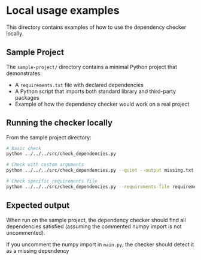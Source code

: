 # Local usage examples

This directory contains examples of how to use the dependency checker locally.

## Sample Project

The `sample-project/` directory contains a minimal Python project that demonstrates:

- A `requirements.txt` file with declared dependencies
- A Python script that imports both standard library and third-party packages
- Example of how the dependency checker would work on a real project

## Running the checker locally

From the sample project directory:

```bash
# Basic check
python ../../../src/check_dependencies.py

# Check with custom arguments
python ../../../src/check_dependencies.py --quiet --output missing.txt

# Check specific requirements file
python ../../../src/check_dependencies.py --requirements-file requirements-dev.txt
```

## Expected output

When run on the sample project, the dependency checker should find all dependencies satisfied (assuming the commented numpy import is not uncommented).

If you uncomment the numpy import in `main.py`, the checker should detect it as a missing dependency
